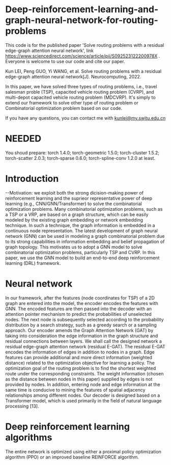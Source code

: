 # Deep-reinforcement-learning-and-graph-neural-network-for-routing-problems
This code is for the published paper 'Solve routing problems with a residual edge-graph attention neural network', link https://www.sciencedirect.com/science/article/pii/S092523122200978X .
Everyone is welcome to use our code and cite our paper.

Kun LEI, Peng GUO, Yi WANG, et al. Solve routing problems with a residual edge-graph attention neural network[J]. Neurocomputing, 2022.

In this paper, we have solved three types of routing problems, i.e., travel salesman proble (TSP), capacited vehicle routing problem (CVRP), and multi-depot capacited vehicle routing problem (MDCVRP). It's simply to extend our framework to solve other type of routing problem or Combinatorial optimization problem based on our code.

If you have any questions, you can contact me with kunlei@my.swjtu.edu.cn

# NEEDED
You shoud prepare:
torch              1.4.0;
torch-geometric    1.5.0;
torch-cluster      1.5.2;
torch-scatter      2.0.3;
torch-sparse       0.6.0;
torch-spline-conv  1.2.0
at least.

# Introduction
--Motivation: we exploit both the strong dicision-making power of reinforcement learning and the suprieor representative power of deep learning (e.g., CNN/GNN/Transformer) to solve the combinatorial optimization problems. Many combinatorial optimization problems, such as a TSP or a VRP, are based on a graph structure, which can be easily modeled by the existing graph embedding or network embedding technique. In such a technique, the graph information is embedded in a continuous node representation. The latest development of graph neural network (GNN) can be used in modeling a graph combinatorial problem due to its strong capabilities in information embedding and belief propagation of graph topology. This motivates us to adopt a GNN model to solve combinatorial optimization problems, particularly TSP and CVRP. In this paper, we use the GNN model to build an end-to-end deep reinforcement learning (DRL) framework.

# Neural network 
In our framework, after the features (node coordinates for TSP) of a 2D graph are entered into the model, the encoder encodes the features with GNN. The encoded features are then passed into the decoder with an attention pointer mechanism to predict the probabilities of unselected nodes. The next node is subsequently selected according to the probability distribution by a search strategy, such as a greedy search or a sampling approach. Our encoder amends the Graph Attention Network (GAT) by taking into consideration the edge information in the graph structure and residual connections between layers. We shall call the designed network a residual edge-graph attention network (residual E-GAT). The residual E-GAT encodes the information of edges in addition to nodes in a graph. Edge features can provide additional and more direct information (weighted distance) related to the optimization objective for learning a policy. The optimization goal of the routing problem is to find the shortest weighted route under the corresponding constraints. The weight information (chosen as the distance between nodes in this paper) supplied by edges is not provided by nodes. In addition, entering node and edge information at the same time is conducive to mining the features of spatial adjacency relationships among different nodes. Our decoder is designed based on a Transformer model, which is used primarily in the field of natural language processing [13]. 

# Deep reinforcement learning algorithms
The entire network is optimized using either a proximal policy optimization algorithm (PPO) or an improved baseline REINFORCE algorithm.




